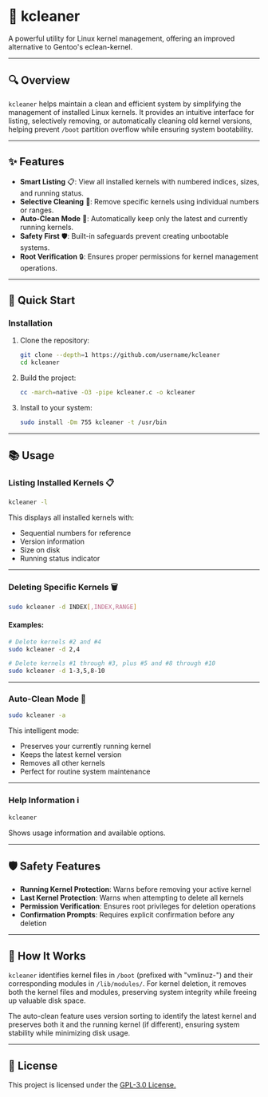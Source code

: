 # 🌱 kcleaner
A powerful utility for Linux kernel management, offering an improved alternative to Gentoo's eclean-kernel.

---
## 🔍 Overview
`kcleaner` helps maintain a clean and efficient system by simplifying the management of installed Linux kernels. It provides an intuitive interface for listing, selectively removing, or automatically cleaning old kernel versions, helping prevent `/boot` partition overflow while ensuring system bootability.

---
## ✨ Features
- **Smart Listing** 📋: View all installed kernels with numbered indices, sizes, and running status.
- **Selective Cleaning** 🎯: Remove specific kernels using individual numbers or ranges.
- **Auto-Clean Mode** 🤖: Automatically keep only the latest and currently running kernels.
- **Safety First** 🛡️: Built-in safeguards prevent creating unbootable systems.
- **Root Verification** 🔒: Ensures proper permissions for kernel management operations.

---
## 🚀 Quick Start
### Installation
1. Clone the repository:
   ```bash
   git clone --depth=1 https://github.com/username/kcleaner
   cd kcleaner
   ```
2. Build the project:
   ```bash
   cc -march=native -O3 -pipe kcleaner.c -o kcleaner
   ```
3. Install to your system:
   ```bash
   sudo install -Dm 755 kcleaner -t /usr/bin
   ```

---
## 📚 Usage
### Listing Installed Kernels 📋
```bash
kcleaner -l
```
This displays all installed kernels with:
- Sequential numbers for reference
- Version information
- Size on disk
- Running status indicator
---
### Deleting Specific Kernels 🗑️
```bash
sudo kcleaner -d INDEX[,INDEX,RANGE]
```
#### Examples:
```bash
# Delete kernels #2 and #4
sudo kcleaner -d 2,4

# Delete kernels #1 through #3, plus #5 and #8 through #10
sudo kcleaner -d 1-3,5,8-10
```

---
### Auto-Clean Mode 🧠
```bash
sudo kcleaner -a
```
This intelligent mode:
- Preserves your currently running kernel
- Keeps the latest kernel version
- Removes all other kernels
- Perfect for routine system maintenance

---
### Help Information ℹ️
```bash
kcleaner
```
Shows usage information and available options.

---
## 🛡️ Safety Features
- **Running Kernel Protection**: Warns before removing your active kernel
- **Last Kernel Protection**: Warns when attempting to delete all kernels
- **Permission Verification**: Ensures root privileges for deletion operations
- **Confirmation Prompts**: Requires explicit confirmation before any deletion

---
## 🔧 How It Works
`kcleaner` identifies kernel files in `/boot` (prefixed with "vmlinuz-") and their corresponding modules in `/lib/modules/`. For kernel deletion, it removes both the kernel files and modules, preserving system integrity while freeing up valuable disk space.

The auto-clean feature uses version sorting to identify the latest kernel and preserves both it and the running kernel (if different), ensuring system stability while minimizing disk usage.

---
## 📜 License
This project is licensed under the [GPL-3.0 License.](LICENSE)

